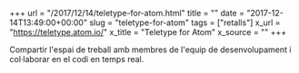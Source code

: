 +++
url = "/2017/12/14/teletype-for-atom.html"
title = ""
date = "2017-12-14T13:49:00+00:00"
slug = "teletype-for-atom"
tags = ["retalls"]
x_url = "https://teletype.atom.io/"
x_title = "Teletype for Atom"
x_source = ""
+++


Compartir l'espai de treball amb membres de l'equip de desenvolupament i col·laborar en el codi en temps real.

